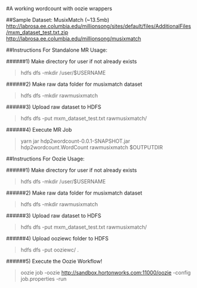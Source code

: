 #A working wordcount with oozie wrappers

##Sample Dataset: MusixMatch (~13.5mb)
http://labrosa.ee.columbia.edu/millionsong/sites/default/files/AdditionalFiles/mxm_dataset_test.txt.zip
http://labrosa.ee.columbia.edu/millionsong/musixmatch



##Instructions For Standalone MR Usage:

######1) Make directory for user if not already exists

> hdfs dfs -mkdir /user/$USERNAME

######2) Make raw data folder for musixmatch dataset

> hdfs dfs -mkdir rawmusixmatch

######3) Upload raw dataset to HDFS

> hdfs dfs -put mxm_dataset_test.txt rawmusixmatch/

######4) Execute MR Job

> yarn jar hdp2wordcount-0.0.1-SNAPSHOT.jar hdp2wordcount.WordCount rawmusixmatch $OUTPUTDIR




##Instructions For Oozie  Usage:

######1) Make directory for user if not already exists

> hdfs dfs -mkdir /user/$USERNAME

######2) Make raw data folder for musixmatch dataset

> hdfs dfs -mkdir rawmusixmatch

######3) Upload raw dataset to HDFS

> hdfs dfs -put mxm_dataset_test.txt rawmusixmatch/

######4) Upload ooziewc folder to HDFS

> hdfs dfs -put ooziewc/ .

######5) Execute the Oozie Workflow!

> oozie job -oozie http://sandbox.hortonworks.com:11000/oozie -config job.properties  -run

